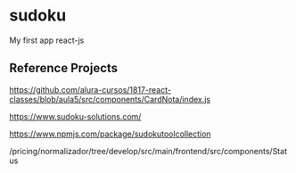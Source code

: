 # sudoku

My first app react-js

## Reference Projects

https://github.com/alura-cursos/1817-react-classes/blob/aula5/src/components/CardNota/index.js

https://www.sudoku-solutions.com/

https://www.npmjs.com/package/sudokutoolcollection

/pricing/normalizador/tree/develop/src/main/frontend/src/components/Status
